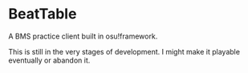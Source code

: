 # BeatTable
A BMS practice client built in osu!framework.

This is still in the very stages of development. I might make it playable eventually or abandon it.
